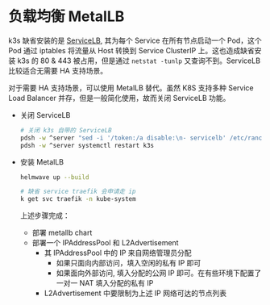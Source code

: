 # 负载均衡 MetalLB

k3s 缺省安装的是 [ServiceLB](https://docs.k3s.io/zh/networking/networking-services#service-load-balancer), 其为每个 Service 在所有节点启动一个 Pod，这个 Pod 通过 iptables 将流量从 Host 转换到 Service ClusterIP 上。这也造成缺省安装 k3s 的 80 & 443
被占用，但是通过 `netstat -tunlp` 又查询不到。ServiceLB 比较适合无需要 HA 支持场景。

对于需要 HA 支持场景，可以使用 MetalLB 替代。虽然 K8S 支持多种 Service Load Balancer 并存，但是一般简化使用，故而关闭 ServiceLB 功能。

- 关闭 ServiceLB

  ```sh
  # 关闭 k3s 自带的 ServiceLB
  pdsh -w ^server "sed -i '/token:/a disable:\n- servicelb' /etc/rancher/k3s/config.yaml"
  pdsh -w ^server systemctl restart k3s
  ```

- 安装 MetalLB

  ```sh
  helmwave up --build

  # 缺省 service traefik 会申请走 ip
  k get svc traefik -n kube-system
  ```

  上述步骤完成：

  - 部署 metallb chart
  - 部署一个 IPAddressPool 和 L2Advertisement
    - 其 IPAddressPool 中的 IP 来自网络管理员分配
      - 如果只面向内部访问，填入空闲的私有 IP 即可
      - 如果面向外部访问, 填入分配的公网 IP 即可。在有些环境下配置了一对一 NAT 填入分配的私有 IP
    - L2Advertisement 中要限制为上述 IP 网络可达的节点列表
